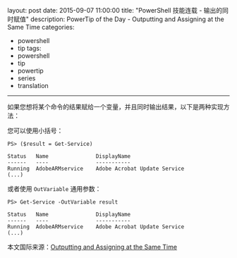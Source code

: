 ﻿layout: post
date: 2015-09-07 11:00:00
title: "PowerShell 技能连载 - 输出的同时赋值"
description: PowerTip of the Day - Outputting and Assigning at the Same Time
categories:
- powershell
- tip
tags:
- powershell
- tip
- powertip
- series
- translation
---
如果您想将某个命令的结果赋给一个变量，并且同时输出结果，以下是两种实现方法：

您可以使用小括号：

    PS> ($result = Get-Service)
    
    Status   Name               DisplayName
    ------   ----               -----------
    Running  AdobeARMservice    Adobe Acrobat Update Service
    (...)

或者使用 `OutVariable` 通用参数：

    PS> Get-Service -OutVariable result
    
    Status   Name               DisplayName
    ------   ----               -----------
    Running  AdobeARMservice    Adobe Acrobat Update Service
    (...)

<!--more-->
本文国际来源：[Outputting and Assigning at the Same Time](http://powershell.com/cs/blogs/tips/archive/2015/09/07/outputting-and-assigning-at-the-same-time.aspx)
